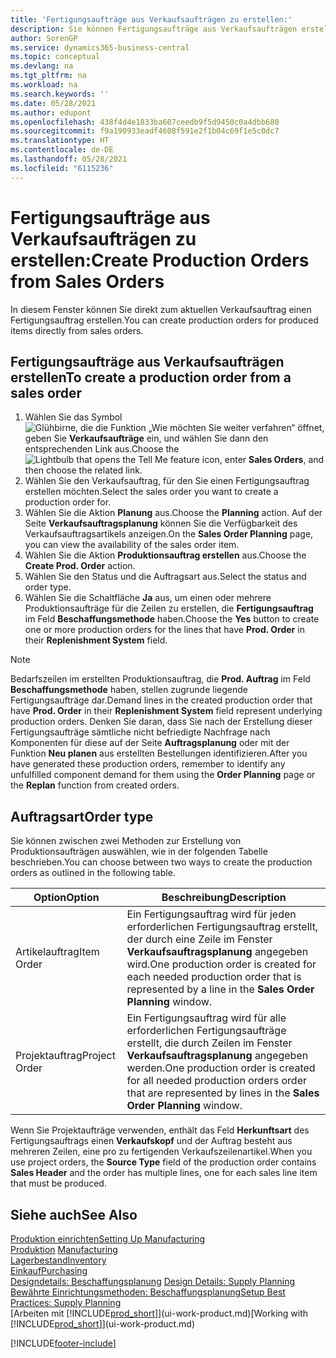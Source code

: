 ```yaml
---
title: 'Fertigungsaufträge aus Verkaufsaufträgen zu erstellen:'
description: Sie können Fertigungsaufträge aus Verkaufsaufträgen erstellen.
author: SorenGP
ms.service: dynamics365-business-central
ms.topic: conceptual
ms.devlang: na
ms.tgt_pltfrm: na
ms.workload: na
ms.search.keywords: ''
ms.date: 05/28/2021
ms.author: edupont
ms.openlocfilehash: 438f4d4e1833ba607ceedb9f5d9450c0a4dbb680
ms.sourcegitcommit: f9a190933eadf4608f591e2f1b04c69f1e5c0dc7
ms.translationtype: HT
ms.contentlocale: de-DE
ms.lasthandoff: 05/28/2021
ms.locfileid: "6115236"
---
```

# <a name="create-production-orders-from-sales-orders"></a><span data-ttu-id="6e91e-103">Fertigungsaufträge aus Verkaufsaufträgen zu erstellen:</span><span class="sxs-lookup"><span data-stu-id="6e91e-103">Create Production Orders from Sales Orders</span></span>
<span data-ttu-id="6e91e-104">In diesem Fenster können Sie direkt zum aktuellen Verkaufsauftrag einen Fertigungsauftrag erstellen.</span><span class="sxs-lookup"><span data-stu-id="6e91e-104">You can create production orders for produced items directly from sales orders.</span></span>  

## <a name="to-create-a-production-order-from-a-sales-order"></a><span data-ttu-id="6e91e-105">Fertigungsaufträge aus Verkaufsaufträgen erstellen</span><span class="sxs-lookup"><span data-stu-id="6e91e-105">To create a production order from a sales order</span></span>  

1.  <span data-ttu-id="6e91e-106">Wählen Sie das Symbol ![Glühbirne, die die Funktion „Wie möchten Sie weiter verfahren“ öffnet](media/ui-search/search_small.png "Was möchten Sie tun?"), geben Sie **Verkaufsaufträge** ein, und wählen Sie dann den entsprechenden Link aus.</span><span class="sxs-lookup"><span data-stu-id="6e91e-106">Choose the ![Lightbulb that opens the Tell Me feature](media/ui-search/search_small.png "Tell me what you want to do") icon, enter **Sales Orders**, and then choose the related link.</span></span>  
2.  <span data-ttu-id="6e91e-107">Wählen Sie den Verkaufsauftrag, für den Sie einen Fertigungsauftrag erstellen möchten.</span><span class="sxs-lookup"><span data-stu-id="6e91e-107">Select the sales order you want to create a production order for.</span></span>  
3.  <span data-ttu-id="6e91e-108">Wählen Sie die Aktion **Planung** aus.</span><span class="sxs-lookup"><span data-stu-id="6e91e-108">Choose the **Planning** action.</span></span> <span data-ttu-id="6e91e-109">Auf der Seite **Verkaufsauftragsplanung** können Sie die Verfügbarkeit des Verkaufsauftragsartikels anzeigen.</span><span class="sxs-lookup"><span data-stu-id="6e91e-109">On the **Sales Order Planning** page, you can view the availability of the sales order item.</span></span>  
4.  <span data-ttu-id="6e91e-110">Wählen Sie die Aktion **Produktionsauftrag erstellen** aus.</span><span class="sxs-lookup"><span data-stu-id="6e91e-110">Choose the **Create Prod. Order** action.</span></span>  
5.  <span data-ttu-id="6e91e-111">Wählen Sie den Status und die Auftragsart aus.</span><span class="sxs-lookup"><span data-stu-id="6e91e-111">Select the status and order type.</span></span>  
6.  <span data-ttu-id="6e91e-112">Wählen Sie die Schaltfläche **Ja** aus, um einen oder mehrere Produktionsaufträge für die Zeilen zu erstellen, die **Fertigungsauftrag** im Feld **Beschaffungsmethode** haben.</span><span class="sxs-lookup"><span data-stu-id="6e91e-112">Choose the **Yes** button to create one or more production orders for the lines that have **Prod. Order** in their **Replenishment System** field.</span></span>


> [!NOTE]  
> <span data-ttu-id="6e91e-113">Bedarfszeilen im erstellten Produktionsauftrag, die **Prod. Auftrag** im Feld **Beschaffungsmethode** haben, stellen zugrunde liegende Fertigungsaufträge dar.</span><span class="sxs-lookup"><span data-stu-id="6e91e-113">Demand lines in the created production order that have **Prod. Order** in their **Replenishment System** field represent underlying production orders.</span></span> <span data-ttu-id="6e91e-114">Denken Sie daran, dass Sie nach der Erstellung dieser Fertigungsaufträge sämtliche nicht befriedigte Nachfrage nach Komponenten für diese auf der Seite **Auftragsplanung** oder mit der Funktion **Neu planen** aus erstellten Bestellungen identifizieren.</span><span class="sxs-lookup"><span data-stu-id="6e91e-114">After you have generated these production orders, remember to identify any unfulfilled component demand for them using the **Order Planning** page or the **Replan** function from created orders.</span></span> 

## <a name="order-type"></a><span data-ttu-id="6e91e-115">Auftragsart</span><span class="sxs-lookup"><span data-stu-id="6e91e-115">Order type</span></span>  
<span data-ttu-id="6e91e-116">Sie können zwischen zwei Methoden zur Erstellung von Produktionsaufträgen auswählen, wie in der folgenden Tabelle beschrieben.</span><span class="sxs-lookup"><span data-stu-id="6e91e-116">You can choose between two ways to create the production orders as outlined in the following table.</span></span>

|<span data-ttu-id="6e91e-117">Option</span><span class="sxs-lookup"><span data-stu-id="6e91e-117">Option</span></span>|<span data-ttu-id="6e91e-118">Beschreibung</span><span class="sxs-lookup"><span data-stu-id="6e91e-118">Description</span></span>|
|------|-----------|
|<span data-ttu-id="6e91e-119">Artikelauftrag</span><span class="sxs-lookup"><span data-stu-id="6e91e-119">Item Order</span></span>|<span data-ttu-id="6e91e-120">Ein Fertigungsauftrag wird für jeden erforderlichen Fertigungsauftrag erstellt, der durch eine Zeile im Fenster **Verkaufsauftragsplanung** angegeben wird.</span><span class="sxs-lookup"><span data-stu-id="6e91e-120">One production order is created for each needed production order that is represented by a line in the **Sales Order Planning** window.</span></span>|
|<span data-ttu-id="6e91e-121">Projektauftrag</span><span class="sxs-lookup"><span data-stu-id="6e91e-121">Project Order</span></span>|<span data-ttu-id="6e91e-122">Ein Fertigungsauftrag wird für alle erforderlichen Fertigungsaufträge erstellt, die durch Zeilen im Fenster **Verkaufsauftragsplanung** angegeben werden.</span><span class="sxs-lookup"><span data-stu-id="6e91e-122">One production order is created for all needed production orders order that are represented by lines in the **Sales Order Planning** window.</span></span> |

<span data-ttu-id="6e91e-123">Wenn Sie Projektaufträge verwenden, enthält das Feld **Herkunftsart** des Fertigungsauftrags einen **Verkaufskopf** und der Auftrag besteht aus mehreren Zeilen, eine pro zu fertigenden Verkaufszeilenartikel.</span><span class="sxs-lookup"><span data-stu-id="6e91e-123">When you use project orders, the **Source Type** field of the production order contains **Sales Header** and the order has multiple lines, one for each sales line item that must be produced.</span></span>  


## <a name="see-also"></a><span data-ttu-id="6e91e-124">Siehe auch</span><span class="sxs-lookup"><span data-stu-id="6e91e-124">See Also</span></span>  
[<span data-ttu-id="6e91e-125">Produktion einrichten</span><span class="sxs-lookup"><span data-stu-id="6e91e-125">Setting Up Manufacturing</span></span>](production-configure-production-processes.md)  
<span data-ttu-id="6e91e-126">[Produktion](production-manage-manufacturing.md)  </span><span class="sxs-lookup"><span data-stu-id="6e91e-126">[Manufacturing](production-manage-manufacturing.md)  </span></span>  
[<span data-ttu-id="6e91e-127">Lagerbestand</span><span class="sxs-lookup"><span data-stu-id="6e91e-127">Inventory</span></span>](inventory-manage-inventory.md)  
[<span data-ttu-id="6e91e-128">Einkauf</span><span class="sxs-lookup"><span data-stu-id="6e91e-128">Purchasing</span></span>](purchasing-manage-purchasing.md)  
<span data-ttu-id="6e91e-129">[Designdetails: Beschaffungsplanung](design-details-supply-planning.md) </span><span class="sxs-lookup"><span data-stu-id="6e91e-129">[Design Details: Supply Planning](design-details-supply-planning.md) </span></span>  
[<span data-ttu-id="6e91e-130">Bewährte Einrichtungsmethoden: Beschaffungsplanung</span><span class="sxs-lookup"><span data-stu-id="6e91e-130">Setup Best Practices: Supply Planning</span></span>](setup-best-practices-supply-planning.md)  
<span data-ttu-id="6e91e-131">[Arbeiten mit [!INCLUDE[prod_short](includes/prod_short.md)]](ui-work-product.md)</span><span class="sxs-lookup"><span data-stu-id="6e91e-131">[Working with [!INCLUDE[prod_short](includes/prod_short.md)]](ui-work-product.md)</span></span>


[!INCLUDE[footer-include](includes/footer-banner.md)]
